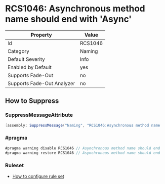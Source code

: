# RCS1046: Asynchronous method name should end with 'Async'

Property | Value
--- | --- 
Id | RCS1046
Category | Naming
Default Severity | Info
Enabled by Default | yes
Supports Fade-Out | no
Supports Fade-Out Analyzer | no

## How to Suppress

### SuppressMessageAttribute

```csharp
[assembly: SuppressMessage("Naming", "RCS1046:Asynchronous method name should end with 'Async'.", Justification = "<Pending>")]
```

### \#pragma

```csharp
#pragma warning disable RCS1046 // Asynchronous method name should end with 'Async'.
#pragma warning restore RCS1046 // Asynchronous method name should end with 'Async'.
```

### Ruleset

* [How to configure rule set](../HowToConfigureAnalyzers.md)
